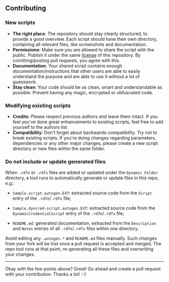 ## Contributing

### New scripts

- **The right place**: The repository should stay clearly structured, to provide a good overview. Each script should have their own directory, containing all relevant files, like screenshots and documentation.
- **Permissions**: Make sure you are allowed to share the script with the public. Publish it under the same [license](LICENSE) of this repository. By comitting/posting pull requests, you agree with this.
- **Documentation**: Your shared script contains enough documentation/instructions that other users are able to easily understand the purpose and are able to use it without a lot of guesswork.
- **Stay clean**: Your code should be as clean, smart and understandable as possible. Prevent having any magic, encrypted or obfuscated code.

### Modifying existing scripts

- **Credits**: Please respect previous authors and leave them intact. If you feel you've done great enhancements to existing scripts, feel free to add yourself to the authors list.
- **Compatibility**: Don't forget about backwards-compatibility. Try not to break existing scripts. If you're doing changes regarding parameters, dependencies or any other major changes, please create a new script directory or new files within the same folder.

### Do not include or update generated files

When `.rdfe` or `.rdfx` files are added or updated under the `Dynamic Folder` directory, a tool runs to automatically generate or update files in this repo, e.g.:

- `Sample.script.autogen.EXT`: extracted source code from the `Script` entry of the `.rdfe`/`.rdfx` file;
   
- `Sample.dyncred-script.autogen.EXT`: extracted source code from the `DynamicCredentialScript` entry of the `.rdfe`/`.rdfx` file;

- `README.md`: generated documentation, extracted from the `Description` and `Notes` entries of all `.rdfe`/`.rdfx` files within one directory.

Avoid editing any `.autogen.*` and `README.md` files manually. Such changes from your fork will be lost once a pull request is accepted and merged. The repo tool runs at that point, re-generating all these files and overwriting your changes.

---

Okay with the few points above? Great! Go ahead and create a pull request with your contribution. Thanks a lot! :-)
